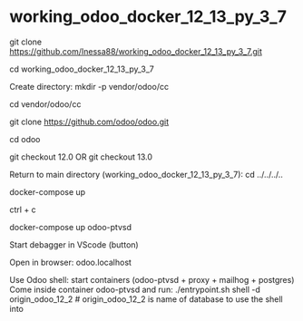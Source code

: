 # working_odoo_docker_12_13_py_3_7
git clone https://github.com/Inessa88/working_odoo_docker_12_13_py_3_7.git

cd working_odoo_docker_12_13_py_3_7

Create directory: mkdir -p vendor/odoo/cc

cd vendor/odoo/cc

git clone https://github.com/odoo/odoo.git

cd odoo

git checkout 12.0 OR git checkout 13.0

Return to main directory (working_odoo_docker_12_13_py_3_7): cd ../../../..

docker-compose up

ctrl + c

docker-compose up odoo-ptvsd

Start debagger in VScode (button)

Open in browser: odoo.localhost

Use Odoo shell:
start containers (odoo-ptvsd + proxy + mailhog + postgres)
Come inside container odoo-ptvsd and run:
./entrypoint.sh shell -d origin_odoo_12_2 # origin_odoo_12_2 is name of database to use the shell into
